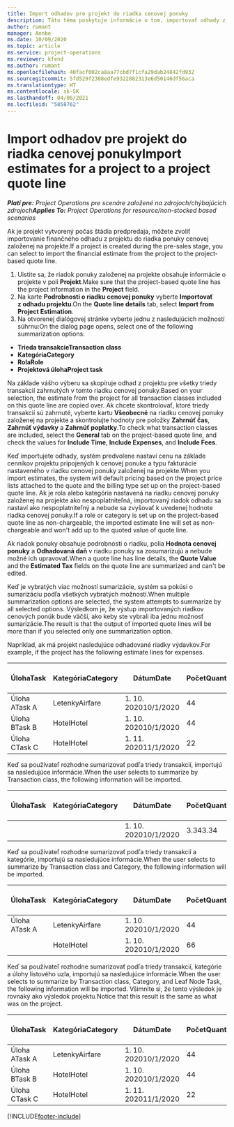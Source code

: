 ```yaml
---
title: Import odhadov pre projekt do riadka cenovej ponuky
description: Táto téma poskytuje informácie o tom, importovať odhady z projektu do riadka projektovej cenovej ponuky.
author: rumant
manager: Annbe
ms.date: 10/09/2020
ms.topic: article
ms.service: project-operations
ms.reviewer: kfend
ms.author: rumant
ms.openlocfilehash: 40facf002ca8aa77cbd7f1cfa29dab24842fd932
ms.sourcegitcommit: 5fd529f2308edfe9322082313e6d50146df56aca
ms.translationtype: HT
ms.contentlocale: sk-SK
ms.lasthandoff: 04/06/2021
ms.locfileid: "5858762"
---
```

# <a name="import-estimates-for-a-project-to-a-project-quote-line"></a><span data-ttu-id="32e56-103">Import odhadov pre projekt do riadka cenovej ponuky</span><span class="sxs-lookup"><span data-stu-id="32e56-103">Import estimates for a project to a project quote line</span></span>

<span data-ttu-id="32e56-104">_**Platí pre:** Project Operations pre scenáre založené na zdrojoch/chýbajúcich zdrojoch_</span><span class="sxs-lookup"><span data-stu-id="32e56-104">_**Applies To:** Project Operations for resource/non-stocked based scenarios_</span></span>


<span data-ttu-id="32e56-105">Ak je projekt vytvorený počas štádia predpredaja, môžete zvoliť importovanie finančného odhadu z projektu do riadka ponuky cenovej založenej na projekte.</span><span class="sxs-lookup"><span data-stu-id="32e56-105">If a project is created during the pre-sales stage, you can select to import the financial estimate from the project to the project-based quote line.</span></span>

1. <span data-ttu-id="32e56-106">Uistite sa, že riadok ponuky založenej na projekte obsahuje informácie o projekte v poli **Projekt**.</span><span class="sxs-lookup"><span data-stu-id="32e56-106">Make sure that the project-based quote line has the project information in the **Project** field.</span></span>
2. <span data-ttu-id="32e56-107">Na karte **Podrobnosti o riadku cenovej ponuky** vyberte **Importovať z odhadu projektu**.</span><span class="sxs-lookup"><span data-stu-id="32e56-107">On the **Quote line details** tab, select **Import from Project Estimation**.</span></span>
3. <span data-ttu-id="32e56-108">Na otvorenej dialógovej stránke vyberte jednu z nasledujúcich možností súhrnu:</span><span class="sxs-lookup"><span data-stu-id="32e56-108">On the dialog page opens, select one of the following summarization options:</span></span>

  - <span data-ttu-id="32e56-109">**Trieda transakcie**</span><span class="sxs-lookup"><span data-stu-id="32e56-109">**Transaction class**</span></span>
  - <span data-ttu-id="32e56-110">**Kategória**</span><span class="sxs-lookup"><span data-stu-id="32e56-110">**Category**</span></span>
  - <span data-ttu-id="32e56-111">**Rola**</span><span class="sxs-lookup"><span data-stu-id="32e56-111">**Role**</span></span> 
  - <span data-ttu-id="32e56-112">**Projektová úloha**</span><span class="sxs-lookup"><span data-stu-id="32e56-112">**Project task**</span></span>

<span data-ttu-id="32e56-113">Na základe vášho výberu sa skopíruje odhad z projektu pre všetky triedy transakcií zahrnutých v tomto riadku cenovej ponuky.</span><span class="sxs-lookup"><span data-stu-id="32e56-113">Based on your selection, the estimate from the project for all transaction classes included on this quote line are copied over.</span></span> <span data-ttu-id="32e56-114">Ak chcete skontrolovať, ktoré triedy transakcií sú zahrnuté, vyberte kartu **Všeobecné** na riadku cenovej ponuky založenej na projekte a skontrolujte hodnoty pre položky **Zahrnúť čas**, **Zahrnúť výdavky** a **Zahrnúť poplatky**.</span><span class="sxs-lookup"><span data-stu-id="32e56-114">To check what transaction classes are included, select the **General** tab on the project-based quote line, and check the values for **Include Time**, **Include Expenses**, and **Include Fees**.</span></span>

<span data-ttu-id="32e56-115">Keď importujete odhady, systém predvolene nastaví cenu na základe cenníkov projektu pripojených k cenovej ponuke a typu fakturácie nastaveného v riadku cenovej ponuky založenej na projekte.</span><span class="sxs-lookup"><span data-stu-id="32e56-115">When you import estimates, the system will default pricing based on the project price lists attached to the quote and the billing type set up on the project-based quote line.</span></span> <span data-ttu-id="32e56-116">Ak je rola alebo kategória nastavená na riadku cenovej ponuky založenej na projekte ako nespoplatniteľná, importovaný riadok odhadu sa nastaví ako nespoplatniteľný a nebude sa zvyšovať k uvedenej hodnote riadka cenovej ponuky.</span><span class="sxs-lookup"><span data-stu-id="32e56-116">If a role or category is set up on the project-based quote line as non-chargeable, the imported estimate line will set as non-chargeable and won't add up to the quoted value of quote line.</span></span>

<span data-ttu-id="32e56-117">Ak riadok ponuky obsahuje podrobnosti o riadku, polia **Hodnota cenovej ponuky** a **Odhadovaná daň** v riadku ponuky sa zosumarizujú a nebude možné ich upravovať.</span><span class="sxs-lookup"><span data-stu-id="32e56-117">When a quote line has line details, the **Quote Value** and the **Estimated Tax** fields on the quote line are summarized and can't be edited.</span></span>

<span data-ttu-id="32e56-118">Keď je vybratých viac možností sumarizácie, systém sa pokúsi o sumarizáciu podľa všetkých vybratých možností.</span><span class="sxs-lookup"><span data-stu-id="32e56-118">When multiple summarization options are selected, the system attempts to summarize by all selected options.</span></span> <span data-ttu-id="32e56-119">Výsledkom je, že výstup importovaných riadkov cenových ponúk bude väčší, ako keby ste vybrali iba jednu možnosť sumarizácie.</span><span class="sxs-lookup"><span data-stu-id="32e56-119">The result is that the output of imported quote lines will be more than if you selected only one summarization option.</span></span>

<span data-ttu-id="32e56-120">Napríklad, ak má projekt nasledujúce odhadované riadky výdavkov.</span><span class="sxs-lookup"><span data-stu-id="32e56-120">For example, if the project has the following estimate lines for expenses.</span></span>

| <span data-ttu-id="32e56-121">Úloha</span><span class="sxs-lookup"><span data-stu-id="32e56-121">Task</span></span> | <span data-ttu-id="32e56-122">Kategória</span><span class="sxs-lookup"><span data-stu-id="32e56-122">Category</span></span> | <span data-ttu-id="32e56-123">Dátum</span><span class="sxs-lookup"><span data-stu-id="32e56-123">Date</span></span> | <span data-ttu-id="32e56-124">Počet</span><span class="sxs-lookup"><span data-stu-id="32e56-124">Quantity</span></span> | <span data-ttu-id="32e56-125">Jednotková cena</span><span class="sxs-lookup"><span data-stu-id="32e56-125">Unit price</span></span> | <span data-ttu-id="32e56-126">Množstvo</span><span class="sxs-lookup"><span data-stu-id="32e56-126">Amount</span></span> |
| --- | --- | --- | --- | --- | --- |
| <span data-ttu-id="32e56-127">Úloha A</span><span class="sxs-lookup"><span data-stu-id="32e56-127">Task A</span></span> | <span data-ttu-id="32e56-128">Letenky</span><span class="sxs-lookup"><span data-stu-id="32e56-128">Airfare</span></span> | <span data-ttu-id="32e56-129">1. 10. 2020</span><span class="sxs-lookup"><span data-stu-id="32e56-129">10/1/2020</span></span> | <span data-ttu-id="32e56-130">4</span><span class="sxs-lookup"><span data-stu-id="32e56-130">4</span></span> | <span data-ttu-id="32e56-131">400</span><span class="sxs-lookup"><span data-stu-id="32e56-131">400</span></span> | <span data-ttu-id="32e56-132">1600</span><span class="sxs-lookup"><span data-stu-id="32e56-132">1600</span></span> |
| <span data-ttu-id="32e56-133">Úloha B</span><span class="sxs-lookup"><span data-stu-id="32e56-133">Task B</span></span> | <span data-ttu-id="32e56-134">Hotel</span><span class="sxs-lookup"><span data-stu-id="32e56-134">Hotel</span></span> | <span data-ttu-id="32e56-135">1. 10. 2020</span><span class="sxs-lookup"><span data-stu-id="32e56-135">10/1/2020</span></span> | <span data-ttu-id="32e56-136">4</span><span class="sxs-lookup"><span data-stu-id="32e56-136">4</span></span> | <span data-ttu-id="32e56-137">200</span><span class="sxs-lookup"><span data-stu-id="32e56-137">200</span></span> | <span data-ttu-id="32e56-138">800</span><span class="sxs-lookup"><span data-stu-id="32e56-138">800</span></span> |
| <span data-ttu-id="32e56-139">Úloha C</span><span class="sxs-lookup"><span data-stu-id="32e56-139">Task C</span></span> | <span data-ttu-id="32e56-140">Hotel</span><span class="sxs-lookup"><span data-stu-id="32e56-140">Hotel</span></span> | <span data-ttu-id="32e56-141">1. 11. 2020</span><span class="sxs-lookup"><span data-stu-id="32e56-141">11/1/2020</span></span> | <span data-ttu-id="32e56-142">2</span><span class="sxs-lookup"><span data-stu-id="32e56-142">2</span></span> | <span data-ttu-id="32e56-143">200</span><span class="sxs-lookup"><span data-stu-id="32e56-143">200</span></span> | <span data-ttu-id="32e56-144">400</span><span class="sxs-lookup"><span data-stu-id="32e56-144">400</span></span> |

<span data-ttu-id="32e56-145">Keď sa používateľ rozhodne sumarizovať podľa triedy transakcií, importujú sa nasledujúce informácie.</span><span class="sxs-lookup"><span data-stu-id="32e56-145">When the user selects to summarize by Transaction class, the following information will be imported.</span></span>

| <span data-ttu-id="32e56-146">Úloha</span><span class="sxs-lookup"><span data-stu-id="32e56-146">Task</span></span> | <span data-ttu-id="32e56-147">Kategória</span><span class="sxs-lookup"><span data-stu-id="32e56-147">Category</span></span> | <span data-ttu-id="32e56-148">Dátum</span><span class="sxs-lookup"><span data-stu-id="32e56-148">Date</span></span> | <span data-ttu-id="32e56-149">Počet</span><span class="sxs-lookup"><span data-stu-id="32e56-149">Quantity</span></span> | <span data-ttu-id="32e56-150">Jednotková cena</span><span class="sxs-lookup"><span data-stu-id="32e56-150">Unit price</span></span> | <span data-ttu-id="32e56-151">Množstvo</span><span class="sxs-lookup"><span data-stu-id="32e56-151">Amount</span></span> |
| --- | --- | --- | --- | --- | --- |
| | | <span data-ttu-id="32e56-152">1. 10. 2020</span><span class="sxs-lookup"><span data-stu-id="32e56-152">10/1/2020</span></span> | <span data-ttu-id="32e56-153">3.34</span><span class="sxs-lookup"><span data-stu-id="32e56-153">3.34</span></span> | <span data-ttu-id="32e56-154">840</span><span class="sxs-lookup"><span data-stu-id="32e56-154">840</span></span> | <span data-ttu-id="32e56-155">2800</span><span class="sxs-lookup"><span data-stu-id="32e56-155">2800</span></span> |

<span data-ttu-id="32e56-156">Keď sa používateľ rozhodne sumarizovať podľa triedy transakcií a kategórie, importujú sa nasledujúce informácie.</span><span class="sxs-lookup"><span data-stu-id="32e56-156">When the user selects to summarize by Transaction class and Category, the following information will be imported.</span></span>

| <span data-ttu-id="32e56-157">Úloha</span><span class="sxs-lookup"><span data-stu-id="32e56-157">Task</span></span> | <span data-ttu-id="32e56-158">Kategória</span><span class="sxs-lookup"><span data-stu-id="32e56-158">Category</span></span> | <span data-ttu-id="32e56-159">Dátum</span><span class="sxs-lookup"><span data-stu-id="32e56-159">Date</span></span> | <span data-ttu-id="32e56-160">Počet</span><span class="sxs-lookup"><span data-stu-id="32e56-160">Quantity</span></span> | <span data-ttu-id="32e56-161">Jednotková cena</span><span class="sxs-lookup"><span data-stu-id="32e56-161">Unit price</span></span> | <span data-ttu-id="32e56-162">Množstvo</span><span class="sxs-lookup"><span data-stu-id="32e56-162">Amount</span></span> |
| --- | --- | --- | --- | --- | --- |
| <span data-ttu-id="32e56-163">Úloha A</span><span class="sxs-lookup"><span data-stu-id="32e56-163">Task A</span></span> | <span data-ttu-id="32e56-164">Letenky</span><span class="sxs-lookup"><span data-stu-id="32e56-164">Airfare</span></span> | <span data-ttu-id="32e56-165">1. 10. 2020</span><span class="sxs-lookup"><span data-stu-id="32e56-165">10/1/2020</span></span> | <span data-ttu-id="32e56-166">4</span><span class="sxs-lookup"><span data-stu-id="32e56-166">4</span></span> | <span data-ttu-id="32e56-167">400</span><span class="sxs-lookup"><span data-stu-id="32e56-167">400</span></span> | <span data-ttu-id="32e56-168">1600</span><span class="sxs-lookup"><span data-stu-id="32e56-168">1600</span></span> |
| | <span data-ttu-id="32e56-169">Hotel</span><span class="sxs-lookup"><span data-stu-id="32e56-169">Hotel</span></span> | <span data-ttu-id="32e56-170">1. 10. 2020</span><span class="sxs-lookup"><span data-stu-id="32e56-170">10/1/2020</span></span> | <span data-ttu-id="32e56-171">6</span><span class="sxs-lookup"><span data-stu-id="32e56-171">6</span></span> | <span data-ttu-id="32e56-172">200</span><span class="sxs-lookup"><span data-stu-id="32e56-172">200</span></span> | <span data-ttu-id="32e56-173">1200</span><span class="sxs-lookup"><span data-stu-id="32e56-173">1200</span></span> |

<span data-ttu-id="32e56-174">Keď sa používateľ rozhodne sumarizovať podľa triedy transakcií, kategórie a úlohy listového uzla, importujú sa nasledujúce informácie.</span><span class="sxs-lookup"><span data-stu-id="32e56-174">When the user selects to summarize by Transaction class, Category, and Leaf Node Task, the following information will be imported.</span></span> <span data-ttu-id="32e56-175">Všimnite si, že tento výsledok je rovnaký ako výsledok projektu.</span><span class="sxs-lookup"><span data-stu-id="32e56-175">Notice that this result is the same as what was on the project.</span></span>

| <span data-ttu-id="32e56-176">Úloha</span><span class="sxs-lookup"><span data-stu-id="32e56-176">Task</span></span> | <span data-ttu-id="32e56-177">Kategória</span><span class="sxs-lookup"><span data-stu-id="32e56-177">Category</span></span> | <span data-ttu-id="32e56-178">Dátum</span><span class="sxs-lookup"><span data-stu-id="32e56-178">Date</span></span> | <span data-ttu-id="32e56-179">Počet</span><span class="sxs-lookup"><span data-stu-id="32e56-179">Quantity</span></span> | <span data-ttu-id="32e56-180">Jednotková cena</span><span class="sxs-lookup"><span data-stu-id="32e56-180">Unit price</span></span> | <span data-ttu-id="32e56-181">Množstvo</span><span class="sxs-lookup"><span data-stu-id="32e56-181">Amount</span></span> |
| --- | --- | --- | --- | --- | --- |
| <span data-ttu-id="32e56-182">Úloha A</span><span class="sxs-lookup"><span data-stu-id="32e56-182">Task A</span></span> | <span data-ttu-id="32e56-183">Letenky</span><span class="sxs-lookup"><span data-stu-id="32e56-183">Airfare</span></span> | <span data-ttu-id="32e56-184">1. 10. 2020</span><span class="sxs-lookup"><span data-stu-id="32e56-184">10/1/2020</span></span> | <span data-ttu-id="32e56-185">4</span><span class="sxs-lookup"><span data-stu-id="32e56-185">4</span></span> | <span data-ttu-id="32e56-186">400</span><span class="sxs-lookup"><span data-stu-id="32e56-186">400</span></span> | <span data-ttu-id="32e56-187">1600</span><span class="sxs-lookup"><span data-stu-id="32e56-187">1600</span></span> |
| <span data-ttu-id="32e56-188">Úloha B</span><span class="sxs-lookup"><span data-stu-id="32e56-188">Task B</span></span> | <span data-ttu-id="32e56-189">Hotel</span><span class="sxs-lookup"><span data-stu-id="32e56-189">Hotel</span></span> | <span data-ttu-id="32e56-190">1. 10. 2020</span><span class="sxs-lookup"><span data-stu-id="32e56-190">10/1/2020</span></span> | <span data-ttu-id="32e56-191">4</span><span class="sxs-lookup"><span data-stu-id="32e56-191">4</span></span> | <span data-ttu-id="32e56-192">200</span><span class="sxs-lookup"><span data-stu-id="32e56-192">200</span></span> | <span data-ttu-id="32e56-193">800</span><span class="sxs-lookup"><span data-stu-id="32e56-193">800</span></span> |
| <span data-ttu-id="32e56-194">Úloha C</span><span class="sxs-lookup"><span data-stu-id="32e56-194">Task C</span></span> | <span data-ttu-id="32e56-195">Hotel</span><span class="sxs-lookup"><span data-stu-id="32e56-195">Hotel</span></span> | <span data-ttu-id="32e56-196">1. 11. 2020</span><span class="sxs-lookup"><span data-stu-id="32e56-196">11/1/2020</span></span> | <span data-ttu-id="32e56-197">2</span><span class="sxs-lookup"><span data-stu-id="32e56-197">2</span></span> | <span data-ttu-id="32e56-198">200</span><span class="sxs-lookup"><span data-stu-id="32e56-198">200</span></span> | <span data-ttu-id="32e56-199">400</span><span class="sxs-lookup"><span data-stu-id="32e56-199">400</span></span> |


[!INCLUDE[footer-include](../includes/footer-banner.md)]
